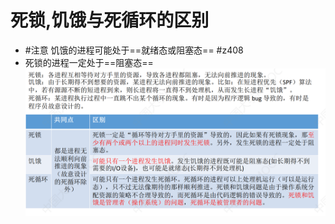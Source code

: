 # 死锁,饥饿与死循环的区别
- #注意 饥饿的进程可能处于==就绪态或阻塞态== #z408 
- 死锁的进程一定处于==阻塞态==
![](attachments/Pasted%20image%2020220926103840.png)